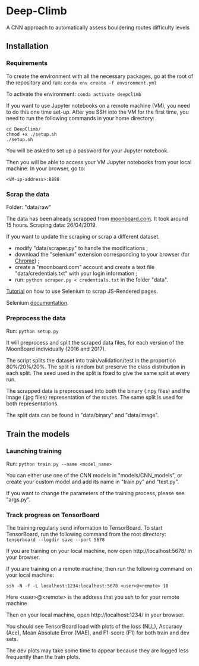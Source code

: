 # Deep-Climb
A CNN approach to automatically assess bouldering routes difficulty levels

## Installation

### Requirements
To create the environment with all the necessary packages, go at the root of the repository and run:
`conda env create -f environment.yml`

To activate the environment: 
`conda activate deepclimb`

If you want to use Jupyter notebooks on a remote machine (VM), you need to do this one time set-up.
After you SSH into the VM for the first time, you need to run the following commands in your home directory:

```
cd DeepClimb/
chmod +x ./setup.sh
./setup.sh
```

You will be asked to set up a password for your Jupyter notebook.

Then you will be able to access your VM Jupyter notebooks from your local machine. In your browser, go to: 

`<VM-ip-address>:8888`

### Scrap the data
Folder: "data/raw"

The data has been already scrapped from [moonboard.com](https://www.moonboard.com/Problems/Index). It took around 15 hours.
Scraping data: 26/04/2019.

If you want to update the scraping or scrap a different dataset.
- modify "data/scraper.py" to handle the modifications ;
- download the "selenium" extension corresponding to your browser (for [Chrome](https://sites.google.com/a/chromium.org/chromedriver/downloads)) ;
- create a "moonboard.com" account and create a text file "data/credentials.txt" with your login information ;
- run: `python scraper.py < credentials.txt` in the folder "data".

[Tutorial](https://stanford.edu/~mgorkove/cgi-bin/rpython_tutorials/Scraping_a_Webpage_Rendered_by_Javascript_Using_Python.php) on how to use Selenium to scrap JS-Rendered pages.

Selenium [documentation](https://selenium-python.readthedocs.io/locating-elements.html).

### Preprocess the data

Run: `python setup.py`

It will preprocess and split the scraped data files, for each version of the MoonBoard individually (2016 and 2017).

The script splits the dataset into train/validation/test in the proportion 80%/20%/20%.
The split is random but preserve the class distribution in each split.
The seed used in the split is fixed to give the same split at every run.  

The scrapped data is preprocessed into both the binary (.npy files) and the image (.jpg files) representation of the routes.
The same split is used for both representations.

The split data can be found in "data/binary" and "data/image".

## Train the models

### Launching training

Run: `python train.py --name <model_name>`

You can either use one of the CNN models in "models/CNN_models", or create your custom model and add its name in "train.py" and "test.py".

If you want to change the parameters of the training process, please see: "args.py".

### Track progress on TensorBoard

The training regularly send information to TensorBoard. To start TensorBoard, run the following command from the root directory:
`tensorboard --logdir save --port 5678`

If you are training on your local machine, now open http://localhost:5678/ in your browser. 

If you are training on a remote machine, then run the following command on your local machine:

`ssh -N -f -L localhost:1234:localhost:5678 <user>@<remote> 10`

Here \<user>@\<remote> is the address that you ssh to for your remote machine. 

Then on your local machine, open http://localhost:1234/ in your browser.
    
You should see TensorBoard load with plots of the loss (NLL), Accuracy (Acc), Mean Absolute Error (MAE), and F1-score (F1) for both train and dev sets. 

The dev plots may take some time to appear because they are logged less frequently than the train plots. 
